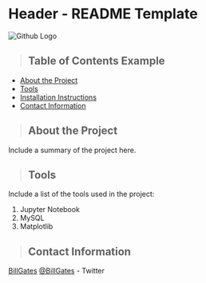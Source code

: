 # Header - README Template
![Github Logo](https://github.githubassets.com/images/modules/logos_page/Octocat.png "Github logo - markdown")

>## Table of Contents Example
* [About the Project](#about_the_project)
* [Tools](#tools)
* [Installation Instructions](#installation_instructions)
* [Contact Information](#contact)

<a class="anchor" id="about the project"></a>
>## About the Project
Include a summary of the project here.

<a class="anchor" id="tools"></a>
>## Tools
Include a list of the tools used in the project:
1. Jupyter Notebook
2. MySQL
3. Matplotlib

<a class="anchor" id="contact"></a>
>## Contact Information
[BillGates](https://www.linkedin.com/in/williamhgates/detail/recent-activity/posts/)
[@BillGates](https://twitter.com/BillGates) - Twitter
